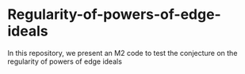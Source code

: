 # Regularity-of-powers-of-edge-ideals
In this repository, we present an M2 code to test the conjecture on the regularity of powers of edge ideals
